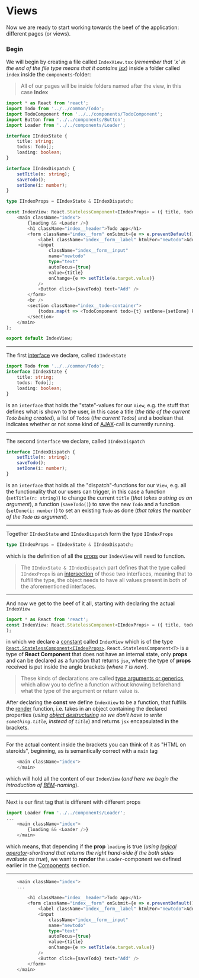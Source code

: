 # Views

Now we are ready to start working towards the beef of the application: different pages (or views).

### <a name="begin">Begin</a>

We will begin by creating a file called `IndexView.tsx` (*remember that 'x' in the end of the file type means that it contains [jsx](https://facebook.github.io/react/docs/jsx-in-depth.html)*) inside a folder called `index` inside the `components`-folder:
> All of our pages will be inside folders named after the view, in this case **Index**

```typescript
import * as React from 'react';
import Todo from '../../common/Todo';
import TodoComponent from '../../components/TodoComponent';
import Button from '../../components/Button';
import Loader from '../../components/Loader';

interface IIndexState {
    title: string;
    todos: Todo[];
    loading: boolean;
}

interface IIndexDispatch {
    setTitle(n: string);
    saveTodo();
    setDone(i: number);
}

type IIndexProps = IIndexState & IIndexDispatch;

const IndexView: React.StatelessComponent<IIndexProps> = ({ title, todos, loading, setTitle, saveTodo, setDone }) => (
    <main className="index">
        {loading && <Loader />}
        <h1 className="index__header">Todo app</h1>
        <form className="index__form" onSubmit={e => e.preventDefault()}>
            <label className="index__form__label" htmlFor="newtodo">Add a new todo:</label>
            <input
                className="index__form__input"
                name="newtodo"
                type="text"
                autoFocus={true}
                value={title}
                onChange={e => setTitle(e.target.value)}
            />
            <Button click={saveTodo} text="Add" />
        </form>
        <br />
        <section className="index__todo-container">
            {todos.map(t => <TodoComponent todo={t} setDone={setDone} key={t.id} />)}
        </section>
    </main>
);

export default IndexView;
```

---

The first [interface](https://www.typescriptlang.org/docs/handbook/interfaces.html) we declare, called `IIndexState`
```typescript
import Todo from '../../common/Todo';
interface IIndexState {
    title: string;
    todos: Todo[];
    loading: boolean;
}
```
is an `interface` that holds the "state"-values for our `View`, e.g. the stuff that defines what is shown to the user, in this case a title (*the title of the current `Todo` being created*), a list of `Todo`s (*the current `Todo`s*) and a boolean that indicates whether or not some kind of [AJAX](https://developer.mozilla.org/en-US/docs/AJAX/Getting_Started)-call is currently running.

---

The second `interface` we declare, called `IIndexDispatch`
```typescript
interface IIndexDispatch {
    setTitle(n: string);
    saveTodo();
    setDone(i: number);
}
```
is an `interface` that holds all the "dispatch"-functions for our `View`, e.g. all the functionality that our users can trigger, in this case a function (`setTitle(n: string)`) to change the current `title` (*that takes a string as an argument*), a function (`saveTodo()`) to save the new `Todo` and a function (`setDone(i: number)`) to set an existing `Todo` as done (*that takes the number of the `Todo` as argument*).

---

Together `IIndexState` and `IIndexDispatch` form the type `IIndexProps`
```typescript
type IIndexProps = IIndexState & IIndexDispatch;
```
which is the definition of all the [props](https://facebook.github.io/react/docs/components-and-props.html) our `IndexView` will need to function.
> The `IIndexState & IIndexDispatch` part defines that the type called `IIndexProps` is an [intersection](https://www.typescriptlang.org/docs/handbook/advanced-types.html) of those two interfaces, meaning that to fulfill the type, the object needs to have all values present in both of the aforementioned interfaces.

---

And now we get to the beef of it all, starting with declaring the actual `IndexView`
```typescript
import * as React from 'react';
const IndexView: React.StatelessComponent<IIndexProps> = ({ title, todos, loading, setTitle, saveTodo, setDone }) => (
);
```
in which we declare a [constant](https://developer.mozilla.org/en-US/docs/Web/JavaScript/Reference/Statements/const) called `IndexView` which is of the type [`React.StatelessComponent<IIndexProps>`](https://hackernoon.com/react-stateless-functional-components-nine-wins-you-might-have-overlooked-997b0d933dbc). `React.StatelessComponent<T>` is a type of **React Component** that does not have an internal state, only **props** and can be declared as a function that returns `jsx`, where the type of **props** received is put inside the angle brackets (*where `T` is now*).
> These kinds of declarations are called [type arguments or generics](https://www.typescriptlang.org/docs/handbook/generics.html), which allow you to define a function without knowing beforehand what the type of the argument or return value is.

After declaring the **const** we define `IndexView` to be a function, that fulfills the [render](https://facebook.github.io/react/docs/react-api.html) function, i.e. takes in an object containing the declared properties (*using [object destructuring](https://developer.mozilla.org/en/docs/Web/JavaScript/Reference/Operators/Destructuring_assignment) so we don't have to write `something.title`, instead of `title`*) and returns `jsx` encapsulated in the brackets.

---

For the actual content inside the brackets you can think of it as "HTML on steroids", beginning, as is semantically correct with a `main` tag
```typescript
    <main className="index">
    </main>
```
which will hold all the content of our `IndexView` (*and here we begin the introduction of [BEM](http://getbem.com/naming/)-naming*).

---

Next is our first tag that is different with different props
```typescript
import Loader from '../../components/Loader';
...
    <main className="index">
        {loading && <Loader />}
    </main>
```
which means, that depending if the **prop** `loading` is true (*using [logical operator](https://developer.mozilla.org/en-US/docs/Web/JavaScript/Reference/Operators/Logical_Operators)-shorthand that returns the right hand-side if the both sides evaluate as true*), we want to **render** the `Loader`-component we defined earlier in the [Components](/COMPONENTS.md) section.

---


```typescript
    <main className="index">
    ...

        <h1 className="index__header">Todo app</h1>
        <form className="index__form" onSubmit={e => e.preventDefault()}>
            <label className="index__form__label" htmlFor="newtodo">Add a new todo:</label>
            <input
                className="index__form__input"
                name="newtodo"
                type="text"
                autoFocus={true}
                value={title}
                onChange={e => setTitle(e.target.value)}
            />
            <Button click={saveTodo} text="Add" />
        </form>
    </main>
```
